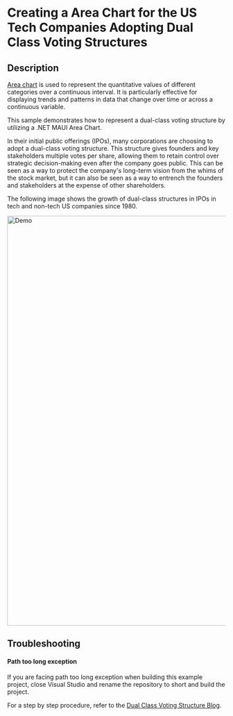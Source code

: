 # Creating a Area Chart for the US Tech Companies Adopting Dual Class Voting Structures

## Description
[Area chart](https://www.syncfusion.com/maui-controls/maui-cartesian-charts/chart-types/maui-area-chart) is used to represent the quantitative values of different categories over a continuous interval. It is particularly effective for displaying trends and patterns in data that change over time or across a continuous variable.

This sample demonstrates how to represent a dual-class voting structure by utilizing a .NET MAUI Area Chart.

In their initial public offerings (IPOs), many corporations are choosing to adopt a dual-class voting structure. This structure gives founders and key stakeholders multiple votes per share, allowing them to retain control over strategic decision-making even after the company goes public. This can be seen as a way to protect the company's long-term vision from the whims of the stock market, but it can also be seen as a way to entrench the founders and stakeholders at the expense of other shareholders.

The following image shows the growth of dual-class structures in IPOs in tech and non-tech US companies since 1980.

<img width="944" alt="Demo" src="https://github.com/SyncfusionExamples/Creating-a-Area-Chart-for-the-US-Tech-Companies-Adopting-Dual-Class-Voting-Structures/assets/103025761/77e33191-a317-4090-8012-3c37bd7e6006">

## Troubleshooting
#### Path too long exception
If you are facing path too long exception when building this example project, close Visual Studio and rename the repository to short and build the project.

For a step by step procedure, refer to the [Dual Class Voting Structure Blog](https://www.syncfusion.com/blogs/post/dotnet-maui-area-chart-visualize-us-companies-adopting-dual-class-voting.aspx).
